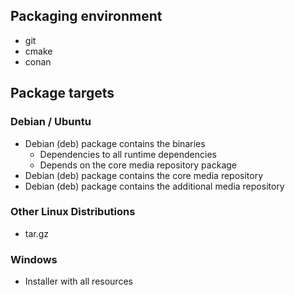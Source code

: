 ## Packaging environment

* git
* cmake
* conan

## Package targets

### Debian / Ubuntu

* Debian (deb) package contains the binaries
  * Dependencies to all runtime dependencies
  * Depends on the core media repository package
* Debian (deb) package contains the core media repository
* Debian (deb) package contains the additional media repository

### Other Linux Distributions

* tar.gz

### Windows

* Installer with all resources
